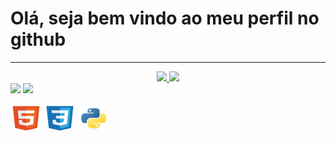 <link rel="stylesheet" href="readCores.css">
<h1>Olá, seja bem vindo ao meu perfil no github</h1>
<hr>
<div align="center">
  <a href="https://github.com/LucasS2105">
  <img height="160em" src="https://github-readme-stats.vercel.app/api?username=LucasS2105&show_icons=true&theme=gruvbox&include_all_commits=true&count_private=true"/>
  <img height="160em" src="https://github-readme-stats.vercel.app/api/top-langs/?username=LucasS2105&layout=compact&langs_count=7&theme=gruvbox"/>
</div>
<div>
  <a href="https://www.instagram.com/lcsnotfound?igsh=NnNlb2h3bTN2OWEy" target="_blank"><img src="https://img.shields.io/badge/-LinkedIn-%230077B5?style=for-the-badge&logo=linkedin&logoColor=white" target="_blank"></a>
  <a href="https://www.instagram.com/lcsg210/" target="_blank"><img src="https://img.shields.io/badge/-Instagram-%23E4405F?style=for-the-badge&logo=instagram&logoColor=white" target="_blank"></a> 
 </div>
 <div style="display: inline_block"><br>
  <img align="center" alt="Lucas-HTML" height="40" width="50" src="https://raw.githubusercontent.com/devicons/devicon/master/icons/html5/html5-original.svg">
  <img align="center" alt="Lucas-CSS" height="40" width="50" src="https://raw.githubusercontent.com/devicons/devicon/master/icons/css3/css3-original.svg">
  <img align="center" alt="Lucas-Py" height="40" width="50" src="https://raw.githubusercontent.com/devicons/devicon/master/icons/python/python-original.svg">
</div>
